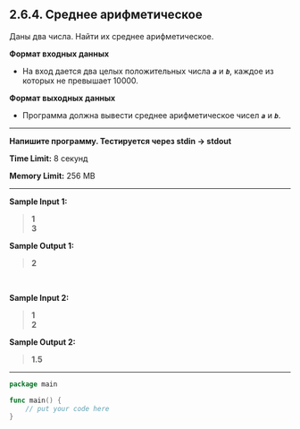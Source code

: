 ## 2.6.4. Среднее арифметическое

Даны два числа. Найти их среднее арифметическое.

**Формат входных данных**
* На вход дается два целых положительных числа ***`a`*** и ***`b`***, каждое из которых не превышает 10000.

**Формат выходных данных**
* Программа должна вывести среднее арифметическое чисел ***`a`*** и ***`b`***.

___
**Напишите программу. Тестируется через stdin → stdout**

**Time Limit:** 8 секунд

**Memory Limit:** 256 MB
___
**Sample Input 1:**
> **1<br />
> 3**

**Sample Output 1:**
> **2**

<br />

**Sample Input 2:**
> **1<br />
> 2**

**Sample Output 2:**
> **1.5**

___
```Go
package main

func main() {
    // put your code here
}
```